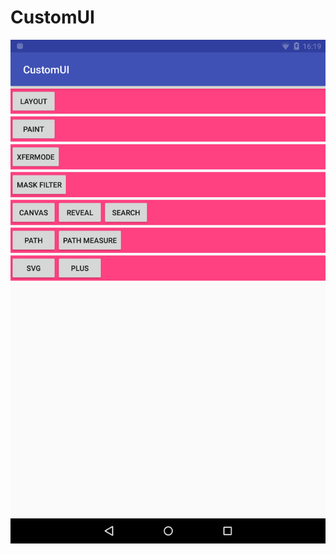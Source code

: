 # CustomUI

![image](https://raw.githubusercontent.com/chiyuelaochao/CustomUI/master/screenshot/main_page.png)